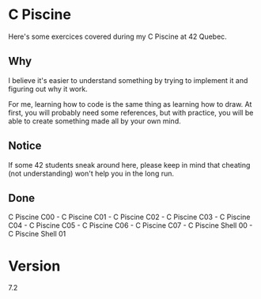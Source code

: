 # C Piscine

Here's some exercices covered during my C Piscine at 42 Quebec.

## Why
I believe it's easier to understand something by trying to implement it and figuring out why it work.

For me, learning how to code is the same thing as learning how to draw. At first, you will probably need some references, but with practice, you will be able to create something made all by your own mind.

## Notice
If some 42 students sneak around here, please keep in mind that cheating (not understanding) won't help you in the long run. 

## Done
C Piscine C00 -
C Piscine C01 -
C Piscine C02 -
C Piscine C03 -
C Piscine C04 -
C Piscine C05 -
C Piscine C06 -
C Piscine C07 -
C Piscine Shell 00 -
C Piscine Shell 01
# Version
7.2
